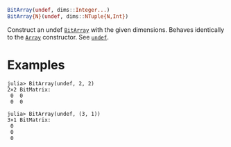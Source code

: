 ```julia
BitArray(undef, dims::Integer...)
BitArray{N}(undef, dims::NTuple{N,Int})
```

Construct an undef [`BitArray`](@ref) with the given dimensions. Behaves identically to the [`Array`](@ref) constructor. See [`undef`](@ref).

# Examples

```julia-repl
julia> BitArray(undef, 2, 2)
2×2 BitMatrix:
 0  0
 0  0

julia> BitArray(undef, (3, 1))
3×1 BitMatrix:
 0
 0
 0
```

